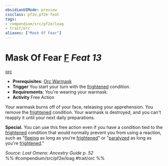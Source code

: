 ```yaml
---
obsidianUIMode: preview
cssclass: pf2e,pf2e-feat
tags:
- compendium/src/pf2e/loag
- trait/orc
aliases: ["Mask Of Fear"]
---
```

# Mask Of Fear  [F](chapter-9-playing-the-game.md#Actions "Free Action") *Feat 13*  
[orc](orc.md "Orc Ancestry & Heritage Trait")  

- **Prerequisites**: [Orc Warmask](orc-warmask-loag.md)
- **Trigger** You start your turn with the [frightened](conditions.md#Frightened) condition.
- **Requirements**: You're wearing your warmask.
- **Activity** Free Action

Your warmask burns off of your face, releasing your apprehension. You remove the [frightened](conditions.md#Frightened) condition. Your warmask is destroyed, and you can't reapply it until your next daily preparations.

**Special.** You can use this free action even if you have a condition tied to the [frightened](conditions.md#Frightened) condition that would normally prevent you from using a reaction, such as "[fleeing](conditions.md#Fleeing) as long as you're [frightened](conditions.md#Frightened)" or "[paralyzed](conditions.md#Paralyzed) as long as you're [frightened](conditions.md#Frightened)."

*Source: Lost Omens: Ancestry Guide p. 52*  
%% #compendium/src/pf2e/loag #trait/orc %%